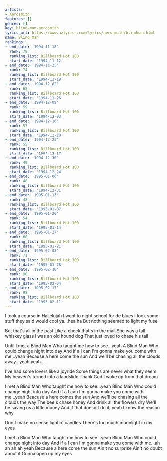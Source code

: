 ```yaml
---
artists:
- Aerosmith
features: []
genres: []
key: blind-man-aerosmith
lyrics_url: https://www.azlyrics.com/lyrics/aerosmith/blindman.html
name: Blind Man
rankings:
- end_date: '1994-11-18'
  rank: 78
  ranking_list: Billboard Hot 100
  start_date: '1994-11-12'
- end_date: '1994-11-25'
  rank: 74
  ranking_list: Billboard Hot 100
  start_date: '1994-11-19'
- end_date: '1994-12-02'
  rank: 68
  ranking_list: Billboard Hot 100
  start_date: '1994-11-26'
- end_date: '1994-12-09'
  rank: 59
  ranking_list: Billboard Hot 100
  start_date: '1994-12-03'
- end_date: '1994-12-16'
  rank: 57
  ranking_list: Billboard Hot 100
  start_date: '1994-12-10'
- end_date: '1994-12-23'
  rank: 55
  ranking_list: Billboard Hot 100
  start_date: '1994-12-17'
- end_date: '1994-12-30'
  rank: 49
  ranking_list: Billboard Hot 100
  start_date: '1994-12-24'
- end_date: '1995-01-06'
  rank: 48
  ranking_list: Billboard Hot 100
  start_date: '1994-12-31'
- end_date: '1995-01-13'
  rank: 48
  ranking_list: Billboard Hot 100
  start_date: '1995-01-07'
- end_date: '1995-01-20'
  rank: 54
  ranking_list: Billboard Hot 100
  start_date: '1995-01-14'
- end_date: '1995-01-27'
  rank: 60
  ranking_list: Billboard Hot 100
  start_date: '1995-01-21'
- end_date: '1995-02-03'
  rank: 71
  ranking_list: Billboard Hot 100
  start_date: '1995-01-28'
- end_date: '1995-02-10'
  rank: 90
  ranking_list: Billboard Hot 100
  start_date: '1995-02-04'
- end_date: '1995-02-17'
  rank: 98
  ranking_list: Billboard Hot 100
  start_date: '1995-02-11'
---
```


I took a course in Hallelujah 
I went to night school for de blues 
I took some stuff they said would cool ya...hea ha 
But nothing seemed to light my fuse 

But that's all in the past 
Like a check that's in the mail 
She was a tall whiskey glass 
I was an old hound dog 
That just loved to chase his tail 

Until I met a Blind Man 
Who taught me how to see...yeah 
A Blind Man 
Who could change night into day 
And if a I can 
I'm gonna make you come with me...yeah 
Because a here come the sun 
And we'll be chasing all the clouds away...yeah yeah... 

I've had some lovers like a joyride 
Some things are never what they seem 
My heaven's turned into a landslide 
Thank God I woke up from that dream 

I met a Blind Man 
Who taught me how to see...yeah 
Blind Man 
Who could change night into day 
And if a I can 
I'm gonna make you come with me...yeah 
Beacuse a here comes the sun 
And we'll be chasing all the clouds the way 
The bee's chase honey 
And drink all the flowers dry 
We'll be saving us a little money 
And if that doesn't do it, yeah 
I know the reason why 

Don't make no sense lightin' candles 
There's too much moonlight in my eyes 

I met a Blind Man 
Who taught me how to see...yeah 
Blind Man 
Who could change night into day 
And if a I can 
I'm gonna make you come with me...ah ah ah ah yeah 
Because a here come the sun 
Ain't no surprise 
Ain't no doubt about it 
Gonna open up my eyes



